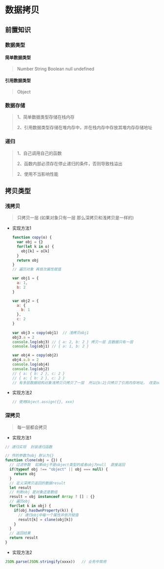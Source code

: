 # 数据拷贝

## 前置知识

### 数据类型

#### 简单数据类型

> Number String Boolean null undefined

#### 引用数据类型

> Object

### 数据存储

> 1、简单数据类型存储在栈内存
>
> 2、引用数据类型存储在堆内存中，并在栈内存中存放其堆内存存储地址

### 递归

> 1、自己调用自己的函数
>
> 2、函数内部必须存在停止递归的条件，否则导致栈溢出
>
> 2、使用不当影响性能

## 拷贝类型

### 浅拷贝

> 只拷贝一层   (如果对象只有一层 那么深拷贝和浅拷贝是一样的)

* 实现方法1

  ````javascript
  function copy(o) {
    var obj = {}
    for(let k in o) {
      obj[k] = o[k]
    }
    return obj
  }
  // 遍历对象 再依次属性赋值
  
  var obj1 = {
    a: 1,
    b: 2
  }
  
  var obj2 = {
    a: {
      b: 1
    },
    c: 2
  }
   
  var obj3 = copy(obj1)  // 浅拷贝obj1
  obj3.a = 2             
  console.log(obj3) // { a: 2, b: 2 } 拷贝一层 且数据只有一层
  console.log(obj1) // { a: 1, b: 2 }
  
  var obj4 = copy(obj2)
  obj4.a.b = 2
  console.log(obj4)  
  console.log(obj2)
  // { a: { b: 2 }, c: 2 }
  // { a: { b: 2 }, c: 2 }  
  // 有多层数据结构对象浅拷贝只拷贝了一层  所以{b:2}只拷贝了引用内存地址， 改变obj4的a属性值同步改变obj2的a属性值
  
  
  ````

* 实现方法2

  ````javascript
  // 使用Object.assign({}, xxx)
  ````

  

### 深拷贝

> 每一层都会拷贝

* 实现方法1

````javascript
// 递归实现  封装递归函数

// 传的参数为obj 默认为{}
function clone(obj = {}) {
  // 过滤参数  如果obj不是object类型的或者obj为null  直接返回
  if(typeof obj !== "object" || obj === null) {
    return obj
  }
  // 定义深拷贝返回的数据result
  let result 
  // 判断obj 是对象还是数组
  result = obj instanceof Array ? [] : {}
  // 遍历obj
  for(let k in obj) {
    if(obj.hasOwnProperty(k)) {
      // 递归obj中每一个属性并依次赋值
      result[k] = clone(obj[k])
    }
  } 
  // 返回结果
  return result
}

````



* 实现方法2

````javascript
JSON.parse(JSON.stringify(xxxx))   // 业务中常用
````

